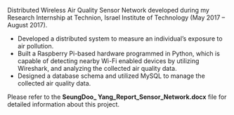 Distributed Wireless Air Quality Sensor Network developed during my Research Internship at Technion, Israel Institute of Technology (May 2017 – August 2017).

- Developed a distributed system to measure an individual’s exposure to air pollution.
- Built a Raspberry Pi-based hardware programmed in Python, which is capable of detecting nearby Wi-Fi enabled devices by utilizing Wireshark, and analyzing the collected air quality data.
- Designed a database schema and utilized MySQL to manage the collected air quality data.

Please refer to the **SeungDoo_ Yang_Report_Sensor_Network.docx** file for detailed information about this project.
